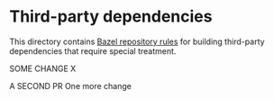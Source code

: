 # Third-party dependencies

This directory contains [Bazel repository rules](https://bazel.build/rules/repository_rules) for building third-party dependencies that require special treatment.

SOME CHANGE X

A SECOND PR
One more change

